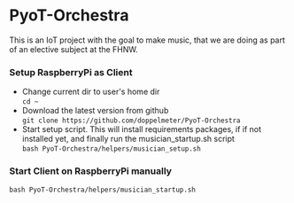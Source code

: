 # PyoT-Orchestra

This is an IoT project with the goal to make music, that we are doing as part of an elective subject at the FHNW.

### Setup RaspberryPi as Client
* Change current dir to user's home dir \
```cd ~``` 
* Download the latest version from github \
```git clone https://github.com/doppelmeter/PyoT-Orchestra```
* Start setup script. This will install requirements packages, if if not installed yet, and finally run the musician_startup.sh script \
```bash PyoT-Orchestra/helpers/musician_setup.sh```

### Start Client on RaspberryPi manually
```bash PyoT-Orchestra/helpers/musician_startup.sh```
